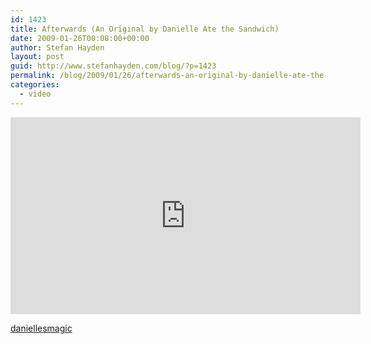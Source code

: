```yaml
---
id: 1423
title: Afterwards (An Original by Danielle Ate the Sandwich)
date: 2009-01-26T00:08:00+00:00
author: Stefan Hayden
layout: post
guid: http://www.stefanhayden.com/blog/?p=1423
permalink: /blog/2009/01/26/afterwards-an-original-by-danielle-ate-the-sandwich/
categories:
  - video
---
```

<iframe width="560" height="315" src="https://www.youtube.com/embed/H0Fm76rwxls" title="YouTube video player" frameborder="0" allow="accelerometer; autoplay; clipboard-write; encrypted-media; gyroscope; picture-in-picture" allowfullscreen></iframe>

<a href="https://www.youtube.com/user/daniellesmagic">daniellesmagic</a>
